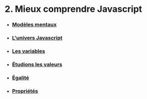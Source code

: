 # 2. Mieux comprendre Javascript

- ### [Modèles mentaux](./2-0_matrix.md)
- ### [L'univers Javascript](./2-1_universe.md)
- ### [Les variables](./2-2_variables.md)
- ### [Étudions les valeurs](./2-3_types.md)
- ### [Égalité](./2-4_equality.md)
- ### [Propriétés](./2-5_properties.md)
